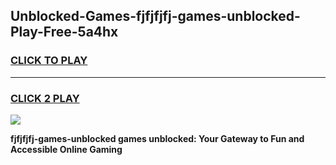 
## Unblocked-Games-fjfjfjfj-games-unblocked-Play-Free-5a4hx
<h3>
<a href="https://premium76.site?title=fjfjfjfj-games-unblocked&ref=17A">CLICK TO PLAY</a></h3>
<hr>

<h3>
<a href="https://premium76.site?title=fjfjfjfj-games-unblocked&ref=17A">CLICK 2 PLAY</a>
  
</h3>

<a href="https://premium76.site?title=fjfjfjfj-games-unblocked&ref=17A"><img src="https://clearcache.store/games.png"></a>


**fjfjfjfj-games-unblocked games unblocked: Your Gateway to Fun and Accessible Online Gaming**
